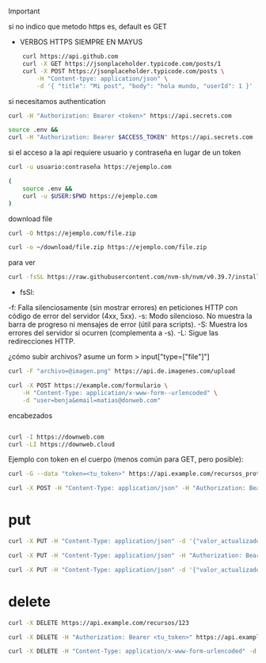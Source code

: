 #

> [!IMPORTANT]
> si no indico que metodo https es, default es GET

- VERBOS HTTPS SIEMPRE EN MAYUS

```bash
    curl https://api.github.com
    curl -X GET https://jsonplaceholder.typicode.com/posts/1
    curl -X POST https://jsonplaceholder.typicode.com/posts \
        -H "Content-tpye: application/json" \
        -d '{ "title": "Mi post", "body": "hola mundo, "userId": 1 }'
```

si necesitamos authentication

```bash
curl -H "Authorization: Bearer <token>" https://api.secrets.com
```

```bash
source .env &&
curl -H "Authorization: Bearer $ACCESS_TOKEN" https://api.secrets.com
```

si el acceso a la api requiere usuario y contraseña en lugar de un token

```bash
curl -u usuario:contraseña https://ejemplo.com

(
    source .env &&
    curl -u $USER:$PWD https://ejemplo.com
)
```

download file

```bash
curl -O https://ejemplo.com/file.zip

curl -o ~/download/file.zip https://ejemplo.com/file.zip
```

para ver

```bash
curl -fsSL https://raw.githubusercontent.com/nvm-sh/nvm/v0.39.7/install.sh
```

- fsSl:

-f: Falla silenciosamente (sin mostrar errores) en peticiones HTTP con código de error del servidor (4xx, 5xx).
-s: Modo silencioso. No muestra la barra de progreso ni mensajes de error (útil para scripts).
-S: Muestra los errores del servidor si ocurren (complementa a -s).
-L: Sigue las redirecciones HTTP.

¿cómo subir archivos?
asume un form > input["type=["file"]"]
```bash
curl -F "archivo=@imagen.png" https://api.de.imagenes.com/upload
```


```bash
curl -X POST https://example.com/formulario \
    -H "Content-Type: application/x-www-form--urlencoded" \
    -d "user=benja&email=matias@donweb.com"
```

encabezados

```bash

curl -I https://downweb.com
curl -LI https://downweb.cloud
```


Ejemplo con token en el cuerpo (menos común para GET, pero posible):

```bash
curl -G --data "token=<tu_token>" https://api.example.com/recursos_protegidos
```

```bash
curl -X POST -H "Content-Type: application/json" -H "Authorization: Bearer <tu_token>" -d '{"nombre": "nuevo", "valor": 123}' https://api.example.com/recursos_protegidos
```

# put 

```bash
curl -X PUT -H "Content-Type: application/json" -d '{"valor_actualizado": 456}' https://api.example.com/recursos/123
```

```bash
curl -X PUT -H "Content-Type: application/json" -H "Authorization: Bearer <tu_token>" -d '{"valor_actualizado": 456}' https://api.example.com/recursos_protegidos/123
```

```bash
curl -X PUT -H "Content-Type: application/json" -d '{"valor_actualizado": 456, "token": "<tu_token>"}' https://api.example.com/recursos_protegidos/123
```

# delete

```bash
curl -X DELETE https://api.example.com/recursos/123
```

```bash
curl -X DELETE -H "Authorization: Bearer <tu_token>" https://api.example.com/recursos_protegidos/123
```

```bash
curl -X DELETE -H "Content-Type: application/x-www-form-urlencoded" -d "token=<tu_token>" https://api.example.com/recursos_protegidos/123
```